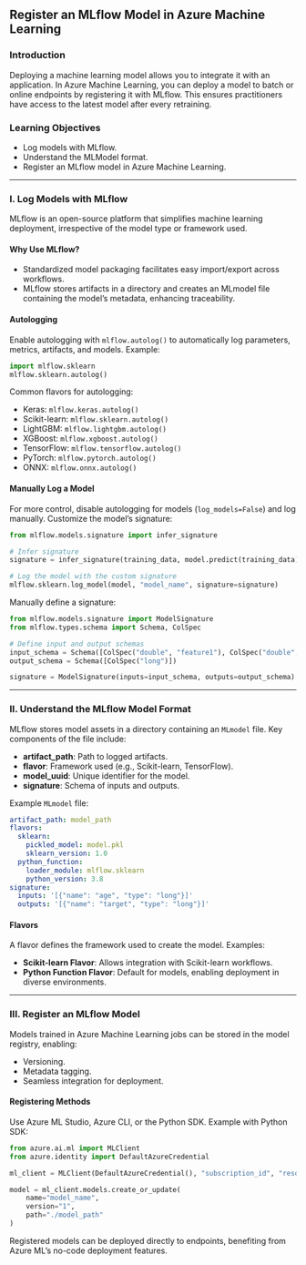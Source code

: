 ## Register an MLflow Model in Azure Machine Learning

### Introduction
Deploying a machine learning model allows you to integrate it with an application. In Azure Machine Learning, you can deploy a model to batch or online endpoints by registering it with MLflow. This ensures practitioners have access to the latest model after every retraining.

### Learning Objectives
- Log models with MLflow.
- Understand the MLModel format.
- Register an MLflow model in Azure Machine Learning.

---

### I. Log Models with MLflow

MLflow is an open-source platform that simplifies machine learning deployment, irrespective of the model type or framework used.

#### Why Use MLflow?
- Standardized model packaging facilitates easy import/export across workflows.
- MLflow stores artifacts in a directory and creates an MLmodel file containing the model’s metadata, enhancing traceability.

#### Autologging
Enable autologging with `mlflow.autolog()` to automatically log parameters, metrics, artifacts, and models. Example:

```python
import mlflow.sklearn
mlflow.sklearn.autolog()
```

Common flavors for autologging:
- Keras: `mlflow.keras.autolog()`
- Scikit-learn: `mlflow.sklearn.autolog()`
- LightGBM: `mlflow.lightgbm.autolog()`
- XGBoost: `mlflow.xgboost.autolog()`
- TensorFlow: `mlflow.tensorflow.autolog()`
- PyTorch: `mlflow.pytorch.autolog()`
- ONNX: `mlflow.onnx.autolog()`

#### Manually Log a Model
For more control, disable autologging for models (`log_models=False`) and log manually. Customize the model’s signature:

```python
from mlflow.models.signature import infer_signature

# Infer signature
signature = infer_signature(training_data, model.predict(training_data))

# Log the model with the custom signature
mlflow.sklearn.log_model(model, "model_name", signature=signature)
```

Manually define a signature:

```python
from mlflow.models.signature import ModelSignature
from mlflow.types.schema import Schema, ColSpec

# Define input and output schemas
input_schema = Schema([ColSpec("double", "feature1"), ColSpec("double", "feature2")])
output_schema = Schema([ColSpec("long")])

signature = ModelSignature(inputs=input_schema, outputs=output_schema)
```

---

### II. Understand the MLflow Model Format

MLflow stores model assets in a directory containing an `MLmodel` file. Key components of the file include:
- **artifact_path**: Path to logged artifacts.
- **flavor**: Framework used (e.g., Scikit-learn, TensorFlow).
- **model_uuid**: Unique identifier for the model.
- **signature**: Schema of inputs and outputs.

Example `MLmodel` file:

```yaml
artifact_path: model_path
flavors:
  sklearn:
    pickled_model: model.pkl
    sklearn_version: 1.0
  python_function:
    loader_module: mlflow.sklearn
    python_version: 3.8
signature:
  inputs: '[{"name": "age", "type": "long"}]'
  outputs: '[{"name": "target", "type": "long"}]'
```

#### Flavors
A flavor defines the framework used to create the model. Examples:
- **Scikit-learn Flavor**: Allows integration with Scikit-learn workflows.
- **Python Function Flavor**: Default for models, enabling deployment in diverse environments.

---

### III. Register an MLflow Model

Models trained in Azure Machine Learning jobs can be stored in the model registry, enabling:
- Versioning.
- Metadata tagging.
- Seamless integration for deployment.

#### Registering Methods
Use Azure ML Studio, Azure CLI, or the Python SDK. Example with Python SDK:

```python
from azure.ai.ml import MLClient
from azure.identity import DefaultAzureCredential

ml_client = MLClient(DefaultAzureCredential(), "subscription_id", "resource_group", "workspace")

model = ml_client.models.create_or_update(
    name="model_name",
    version="1",
    path="./model_path"
)
```

Registered models can be deployed directly to endpoints, benefiting from Azure ML’s no-code deployment features.
